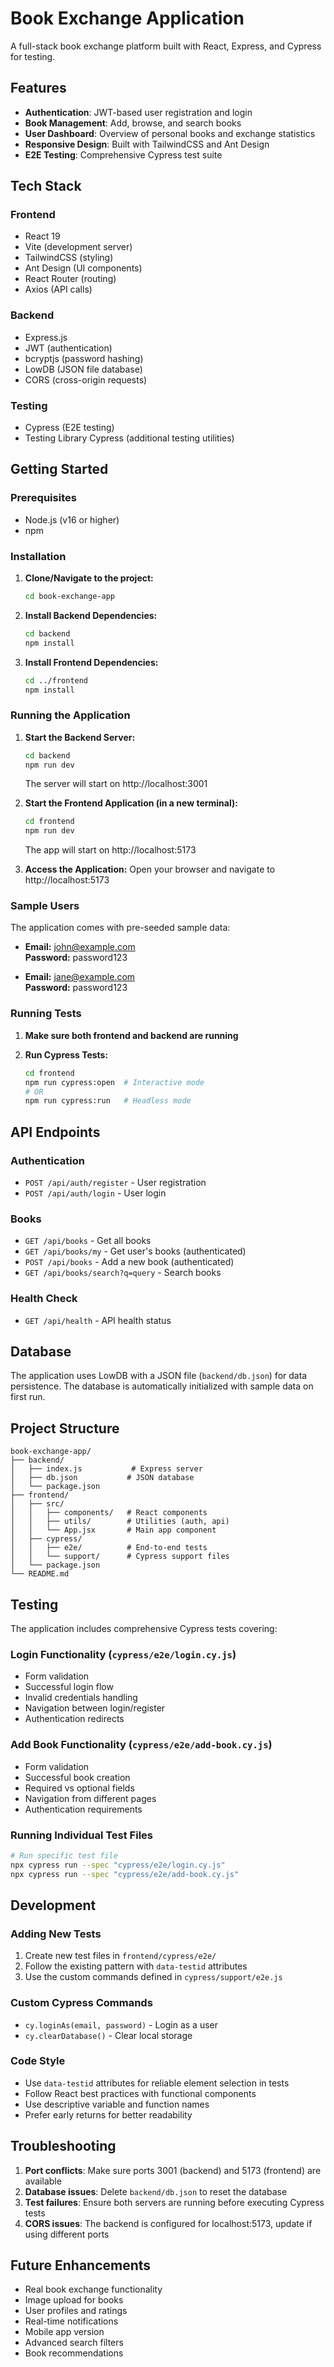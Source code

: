 # Book Exchange Application

A full-stack book exchange platform built with React, Express, and Cypress for testing.

## Features

- **Authentication**: JWT-based user registration and login
- **Book Management**: Add, browse, and search books
- **User Dashboard**: Overview of personal books and exchange statistics
- **Responsive Design**: Built with TailwindCSS and Ant Design
- **E2E Testing**: Comprehensive Cypress test suite

## Tech Stack

### Frontend
- React 19
- Vite (development server)
- TailwindCSS (styling)
- Ant Design (UI components)
- React Router (routing)
- Axios (API calls)

### Backend
- Express.js
- JWT (authentication)
- bcryptjs (password hashing)
- LowDB (JSON file database)
- CORS (cross-origin requests)

### Testing
- Cypress (E2E testing)
- Testing Library Cypress (additional testing utilities)

## Getting Started

### Prerequisites
- Node.js (v16 or higher)
- npm

### Installation

1. **Clone/Navigate to the project:**
   ```bash
   cd book-exchange-app
   ```

2. **Install Backend Dependencies:**
   ```bash
   cd backend
   npm install
   ```

3. **Install Frontend Dependencies:**
   ```bash
   cd ../frontend
   npm install
   ```

### Running the Application

1. **Start the Backend Server:**
   ```bash
   cd backend
   npm run dev
   ```
   The server will start on http://localhost:3001

2. **Start the Frontend Application (in a new terminal):**
   ```bash
   cd frontend
   npm run dev
   ```
   The app will start on http://localhost:5173

3. **Access the Application:**
   Open your browser and navigate to http://localhost:5173

### Sample Users

The application comes with pre-seeded sample data:

- **Email:** john@example.com  
  **Password:** password123
  
- **Email:** jane@example.com  
  **Password:** password123

### Running Tests

1. **Make sure both frontend and backend are running**

2. **Run Cypress Tests:**
   ```bash
   cd frontend
   npm run cypress:open  # Interactive mode
   # OR
   npm run cypress:run   # Headless mode
   ```

## API Endpoints

### Authentication
- `POST /api/auth/register` - User registration
- `POST /api/auth/login` - User login

### Books
- `GET /api/books` - Get all books
- `GET /api/books/my` - Get user's books (authenticated)
- `POST /api/books` - Add a new book (authenticated)
- `GET /api/books/search?q=query` - Search books

### Health Check
- `GET /api/health` - API health status

## Database

The application uses LowDB with a JSON file (`backend/db.json`) for data persistence. The database is automatically initialized with sample data on first run.

## Project Structure

```
book-exchange-app/
├── backend/
│   ├── index.js           # Express server
│   ├── db.json           # JSON database
│   └── package.json
├── frontend/
│   ├── src/
│   │   ├── components/   # React components
│   │   ├── utils/        # Utilities (auth, api)
│   │   └── App.jsx       # Main app component
│   ├── cypress/
│   │   ├── e2e/          # End-to-end tests
│   │   └── support/      # Cypress support files
│   └── package.json
└── README.md
```

## Testing

The application includes comprehensive Cypress tests covering:

### Login Functionality (`cypress/e2e/login.cy.js`)
- Form validation
- Successful login flow
- Invalid credentials handling
- Navigation between login/register
- Authentication redirects

### Add Book Functionality (`cypress/e2e/add-book.cy.js`)
- Form validation
- Successful book creation
- Required vs optional fields
- Navigation from different pages
- Authentication requirements

### Running Individual Test Files
```bash
# Run specific test file
npx cypress run --spec "cypress/e2e/login.cy.js"
npx cypress run --spec "cypress/e2e/add-book.cy.js"
```

## Development

### Adding New Tests
1. Create new test files in `frontend/cypress/e2e/`
2. Follow the existing pattern with `data-testid` attributes
3. Use the custom commands defined in `cypress/support/e2e.js`

### Custom Cypress Commands
- `cy.loginAs(email, password)` - Login as a user
- `cy.clearDatabase()` - Clear local storage

### Code Style
- Use `data-testid` attributes for reliable element selection in tests
- Follow React best practices with functional components
- Use descriptive variable and function names
- Prefer early returns for better readability

## Troubleshooting

1. **Port conflicts**: Make sure ports 3001 (backend) and 5173 (frontend) are available
2. **Database issues**: Delete `backend/db.json` to reset the database
3. **Test failures**: Ensure both servers are running before executing Cypress tests
4. **CORS issues**: The backend is configured for localhost:5173, update if using different ports

## Future Enhancements

- Real book exchange functionality
- Image upload for books
- User profiles and ratings
- Real-time notifications
- Mobile app version
- Advanced search filters
- Book recommendations
